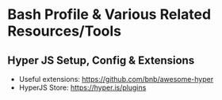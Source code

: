 # Bash Profile & Various Related Resources/Tools


## Hyper JS Setup, Config & Extensions

- Useful extensions: https://github.com/bnb/awesome-hyper
- HyperJS Store: https://hyper.is/plugins
